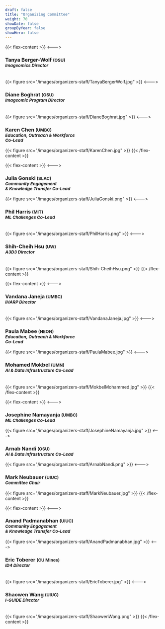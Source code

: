 ```yaml
---
draft: false
title: "Organizing Committee"
weight: 70
showDate: false
groupByYear: false
showHero: false
---
```


{{< flex-content >}}
<--->
<h3>Tanya Berger-Wolf <small>(OSU)</small><br><small><i>Imageomics Director</i></small><br><br></h3>
{{< figure src="/images/organizers-staff/TanyaBergerWolf.jpg" >}}
<--->
<h3>Diane Boghrat <small>(OSU)</small><br><small><i>Imageomic Program Director</i></small><br><br></h3>
{{< figure src="/images/organizers-staff/DianeBoghrat.jpg" >}}
<--->
<h3>Karen Chen <small>(UMBC)</small><br><small><i>Education, Outreach & Workforce<br> Co-Lead</i></small></h3>
{{< figure src="/images/organizers-staff/KarenChen.jpg" >}}
{{< /flex-content >}}

{{< flex-content >}}
<--->
<h3>Julia Gonski <small>(SLAC)</small><br><small><i>Community Engagement <br>& Knowledge Transfer Co-Lead</i></small></h3>
{{< figure src="/images/organizers-staff/JuliaGonski.png" >}}
<--->
<h3>Phil Harris <small>(MIT)</small><br><small><i>ML Challenges Co-Lead</i></small><br><br></h3>
{{< figure src="/images/organizers-staff/PhilHarris.png" >}}
<--->
<h3>Shih-Cheih Hsu <small>(UW)</small><br><small><i>A3D3 Director</i></small><br><br></h3>
{{< figure src="/images/organizers-staff/Shih-CheihHsu.png" >}}
{{< /flex-content >}}

{{< flex-content >}}
<--->
<h3>Vandana Janeja <small>(UMBC)</small><br><small><i>iHARP Director</i></small><br><br></h3>
{{< figure src="/images/organizers-staff/VandanaJaneja.jpg" >}}
<--->
<h3>Paula Mabee <small>(NEON)</small><br><small><i>Education, Outreach & Workforce<br>Co-Lead</i></small><br></h3>
{{< figure src="/images/organizers-staff/PaulaMabee.jpg" >}}
<--->
<h3>Mohamed Mokbel <small>(UMN)</small><br><small><i>AI & Data Infrastructure Co-Lead</i></small><br><br></h3>
{{< figure src="/images/organizers-staff/MokbelMohammed.jpg" >}}
{{< /flex-content >}}

{{< flex-content >}}
<--->
<h3>Josephine Namayanja <small>(UMBC)</small><br><small><i>ML Challenges Co-Lead</i></small><br></h3>
{{< figure src="/images/organizers-staff/JosephineNamayanja.jpg" >}}
<--->
<h3>Arnab Nandi <small>(OSU)</small><br><small><i>AI & Data Infrastructure Co-Lead</i></small><br></h3>
{{< figure src="/images/organizers-staff/ArnabNandi.png" >}}
<--->
<h3>Mark Neubauer <small>(UIUC)</small><br><small><i>Committee Chair</i></small><br></h3>
{{< figure src="/images/organizers-staff/MarkNeubauer.jpg" >}}
{{< /flex-content >}}

{{< flex-content >}}
<--->
<h3>Anand Padmanabhan <small>(UIUC)</small><br><small><i>Community Engagement <br>& Knowledge Transfer Co-Lead</i></small><br></h3>
{{< figure src="/images/organizers-staff/AnandPadmanabhan.jpg" >}}
<--->
<h3>Eric Toberer <small>(CU Mines)</small><br><small><i>ID4 Director</i></small><br><br></h3>
{{< figure src="/images/organizers-staff/EricToberer.jpg" >}}
<--->
<h3>Shaowen Wang <small>(UIUC)</small><br><small><i>I-GUIDE Director</i></small><br><br></h3>
{{< figure src="/images/organizers-staff/ShaowenWang.png" >}}
{{< /flex-content >}}
